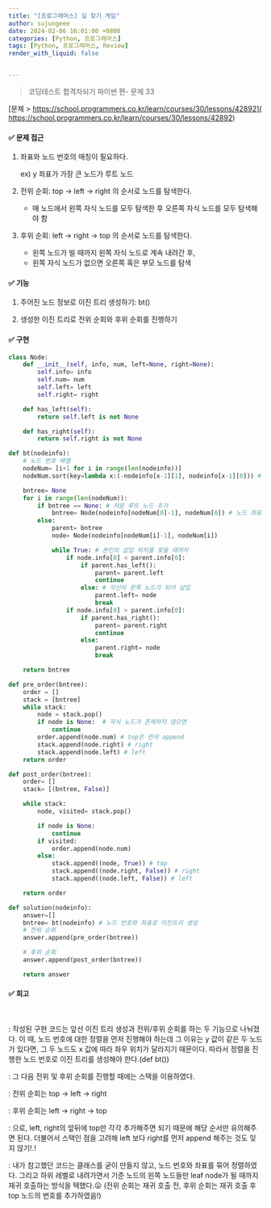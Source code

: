 ```yaml
---
title: "[프로그래머스] 길 찾기 게임"
author: sujungeee
date: 2024-02-06 16:01:00 +0800
categories: [Python, 프로그래머스]
tags: [Python, 프로그래머스, Review]
render_with_liquid: false


---
```




> 코딩테스트 합격자되기 파이썬 편- 문제 33

[문제 >   https://school.programmers.co.kr/learn/courses/30/lessons/42892]( https://school.programmers.co.kr/learn/courses/30/lessons/42892)





#### ✅ 문제 접근

1. 좌표와 노드 번호의 매칭이 필요하다.

   ex) y 좌표가 가장 큰 노드가 루트 노드



2. 전위 순회: top -> left -> right 의 순서로 노드를 탐색한다.
   - 매 노드에서 왼쪽 자식 노드를 모두 탐색한 후 오른쪽 자식 노드를 모두 탐색해야 함



3. 후위 순회: left -> right -> top 의 순서로 노드를 탐색한다.
   - 왼쪽 노드가 빌 때까지 왼쪽 자식 노드로 계속 내려간 후, 
   - 왼쪽 자식 노드가 없으면 오른쪽 혹은 부모 노드를 탐색



#### ✅ 기능

1. 주어진 노드 정보로 이진 트리 생성하기: bt()



2. 생성한 이진 트리로 전위 순회와 후위 순회를 진행하기




#### ✅ 구현

```python
class Node:
    def __init__(self, info, num, left=None, right=None):
        self.info= info
        self.num= num
        self.left= left
        self.right= right

    def has_left(self):
        return self.left is not None

    def has_right(self):
        return self.right is not None

def bt(nodeinfo):
    # 노드 번호 배열
    nodeNum= [i+1 for i in range(len(nodeinfo))]
    nodeNum.sort(key=lambda x:(-nodeinfo[x-1][1], nodeinfo[x-1][0])) # 1 idx는 내림차순, 2 idx는 오름차순

    bntree= None
    for i in range(len(nodeNum)):
        if bntree == None: # 처음 루트 노드 추가
            bntree= Node(nodeinfo[nodeNum[0]-1], nodeNum[0]) # 노드 좌표, 노드 번호
        else:
            parent= bntree
            node= Node(nodeinfo[nodeNum[i]-1], nodeNum[i])

            while True: # 본인의 삽입 위치를 찾을 때까지
                if node.info[0] < parent.info[0]:
                    if parent.has_left():
                        parent= parent.left
                        continue
                    else: # 자신이 왼쪽 노드가 되어 삽입
                        parent.left= node
                        break
                if node.info[0] > parent.info[0]:
                    if parent.has_right():
                        parent= parent.right
                        continue
                    else:
                        parent.right= node
                        break

    return bntree

def pre_order(bntree):
    order = []
    stack = [bntree]
    while stack:
        node = stack.pop()
        if node is None:  # 자식 노드가 존재하지 않으면
            continue
        order.append(node.num) # top은 먼저 append
        stack.append(node.right) # right
        stack.append(node.left) # left
    return order

def post_order(bntree):
    order= []
    stack= [(bntree, False)]

    while stack:
        node, visited= stack.pop()

        if node is None:
            continue
        if visited:
            order.append(node.num)
        else:
            stack.append((node, True)) # top
            stack.append((node.right, False)) # right
            stack.append((node.left, False)) # left

    return order

def solution(nodeinfo):
    answer=[]
    bntree= bt(nodeinfo) # 노드 번호와 좌표로 이진트리 생성
    # 전위 순회
    answer.append(pre_order(bntree))

    # 후위 순회
    answer.append(post_order(bntree))

    return answer
```



#### ✅ 회고

​	

: 작성된 구현 코드는 앞선 이진 트리 생성과 전위/후위 순회를 하는 두 기능으로 나눠졌다. 이 때, 노드 번호에 대한 정렬을 먼저 진행해야 하는데 그 이유는 y 값이 같은 두 노드가 있다면, 그 두 노드도 x 값에 따라 좌우 위치가 달라지기 때문이다. 따라서 정렬을 진행한 노드 번호로 이진 트리를 생성해야 한다.(def bt())

: 그 다음 전위 및 후위 순회를 진행할 때에는 스택을 이용하였다.

: 전위 순회는 top -> left -> right

: 후위 순회는 left -> right -> top

: 으로, left, right의 앞뒤에 top만 각각 추가해주면 되기 때문에 해당 순서만 유의해주면 된다. 더불어서 스택인 점을 고려해 left 보다 right를 먼저 append 해주는 것도 잊지 않기!.!

: 내가 참고했던 코드는 클래스를 굳이 만들지 않고, 노드 번호와 좌표를 묶어 정렬하였다. 그리고 하위 레벨로 내려가면서 기준 노드의 왼쪽 노드들만 leaf node가 될 때까지 재귀 호출하는 방식을 택했다.😛 (전위 순회는 재귀 호출 전, 후위 순회는 재귀 호출 후 top 노드의 번호를 추가하였음!)  